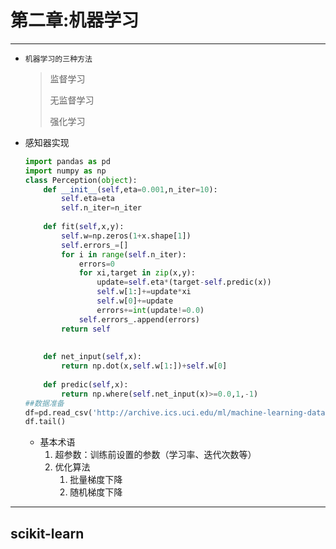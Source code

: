 # 第二章:机器学习

---



* `机器学习的三种方法`

  > 监督学习
  >
  > 无监督学习
  >
  > 强化学习

* 感知器实现

  ```py
  import pandas as pd
  import numpy as np
  class Perception(object):
      def __init__(self,eta=0.001,n_iter=10):
          self.eta=eta
          self.n_iter=n_iter
      
      def fit(self,x,y):
          self.w=np.zeros(1+x.shape[1])
          self.errors_=[]
          for i in range(self.n_iter):
              errors=0
              for xi,target in zip(x,y):
                  update=self.eta*(target-self.predic(x))
                  self.w[1:]+=update*xi
                  self.w[0]+=update
                  errors+=int(update!=0.0)
              self.errors_.append(errors)
          return self
                
                  
      def net_input(self,x):
          return np.dot(x,self.w[1:])+self.w[0]
          
      def predic(self,x):
          return np.where(self.net_input(x)>=0.0,1,-1)
  ##数据准备
  df=pd.read_csv('http://archive.ics.uci.edu/ml/machine-learning-databases/iris/iris.data',header=None)
  df.tail()
  ```

  * 基本术语
    1. 超参数：训练前设置的参数（学习率、迭代次数等）
    2. 优化算法 
       1. 批量梯度下降
       2. 随机梯度下降

---

## scikit-learn

